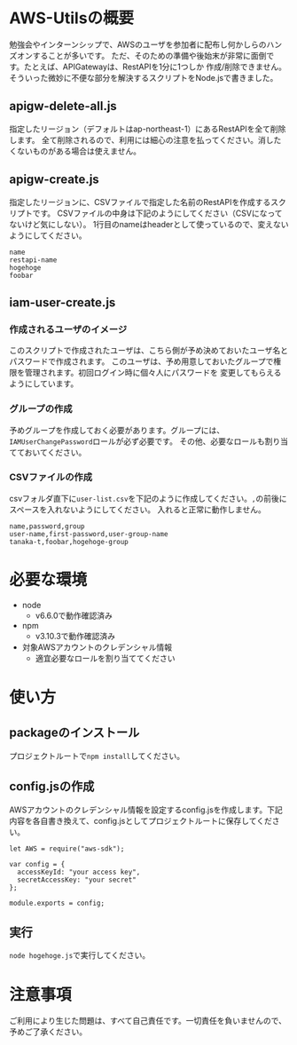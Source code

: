 # AWS-Utilsの概要
勉強会やインターンシップで、AWSのユーザを参加者に配布し何かしらのハンズオンすることが多いです。
ただ、そのための準備や後始末が非常に面倒です。たとえば、APIGatewayは、RestAPIを1分に1つしか
作成/削除できません。そういった微妙に不便な部分を解決するスクリプトをNode.jsで書きました。

## apigw-delete-all.js
指定したリージョン（デフォルトはap-northeast-1）にあるRestAPIを全て削除します。
全て削除されるので、利用には細心の注意を払ってください。消したくないものがある場合は使えません。

## apigw-create.js
指定したリージョンに、CSVファイルで指定した名前のRestAPIを作成するスクリプトです。
CSVファイルの中身は下記のようにしてください（CSVになってないけど気にしない）。
1行目のnameはheaderとして使っているので、変えないようにしてください。
```
name
restapi-name
hogehoge
foobar
```

## iam-user-create.js
### 作成されるユーザのイメージ
このスクリプトで作成されたユーザは、こちら側が予め決めておいたユーザ名とパスワードで作成されます。
このユーザは、予め用意しておいたグループで権限を管理されます。初回ログイン時に個々人にパスワードを
変更してもらえるようにしています。

### グループの作成
予めグループを作成しておく必要があります。グループには、`IAMUserChangePassword`ロールが必ず必要です。
その他、必要なロールも割り当てておいてください。

### CSVファイルの作成
csvフォルダ直下に`user-list.csv`を下記のように作成してください。`,`の前後にスペースを入れないようにしてください。
入れると正常に動作しません。

```
name,password,group
user-name,first-password,user-group-name
tanaka-t,foobar,hogehoge-group
```

# 必要な環境
- node
  - v6.6.0で動作確認済み
- npm
  - v3.10.3で動作確認済み
- 対象AWSアカウントのクレデンシャル情報  
  - 適宜必要なロールを割り当ててください

# 使い方
## packageのインストール
プロジェクトルートで`npm install`してください。

## config.jsの作成
AWSアカウントのクレデンシャル情報を設定するconfig.jsを作成します。下記内容を各自書き換えて、config.jsとしてプロジェクトルートに保存してください。

```
let AWS = require("aws-sdk");

var config = {
  accessKeyId: "your access key",
  secretAccessKey: "your secret"
};

module.exports = config;
```

## 実行
`node hogehoge.js`で実行してください。

# 注意事項
ご利用により生じた問題は、すべて自己責任です。一切責任を負いませんので、予めご了承ください。
